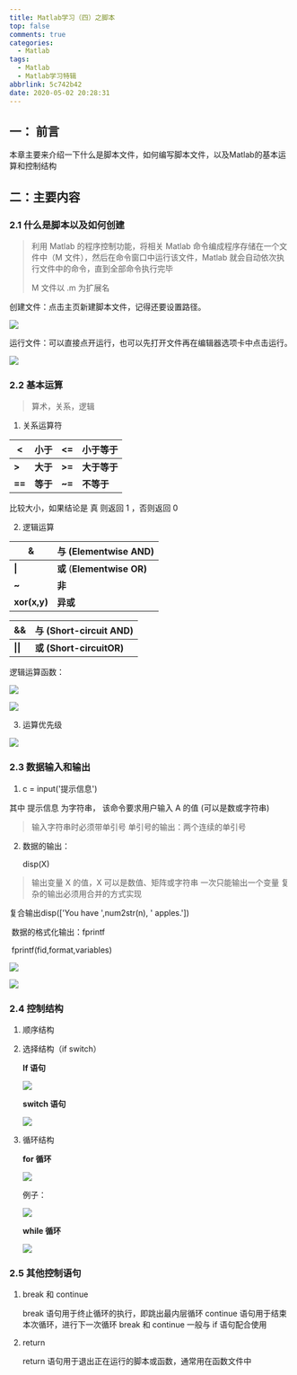 ```yaml
---
title: Matlab学习（四）之脚本
top: false
comments: true
categories:
  - Matlab
tags:
  - Matlab
  - Matlab学习特辑
abbrlink: 5c742b42
date: 2020-05-02 20:28:31
---
```


## 一： 前言

本章主要来介绍一下什么是脚本文件，如何编写脚本文件，以及Matlab的基本运算和控制结构

<!--more-->

## 二：主要内容

### 2.1 什么是脚本以及如何创建

> 利用 Matlab 的程序控制功能，将相关 Matlab 命令编成程序存储在一个文件中（M 文件），然后在命令窗口中运行该文件，Matlab 就会自动依次执行文件中的命令，直到全部命令执行完毕
>
> M 文件以 .m 为扩展名

创建文件：点击主页新建脚本文件，记得还要设置路径。

![](http://photo.jomeswang.top/20200502214123.png)

运行文件：可以直接点开运行，也可以先打开文件再在编辑器选项卡中点击运行。

![](http://photo.jomeswang.top/20200502214341.png)

### 2.2  基本运算

> 算术，关系，逻辑

1. 关系运算符

| **<**  | **小于** | **<=** | **小于等于** |
| ------ | -------- | ------ | ------------ |
| **>**  | **大于** | **>=** | **大于等于** |
| **==** | **等于** | **~=** | **不等于**   |

比较大小，如果结论是 真 则返回 1 ，否则返回 0

2. 逻辑运算

| **&**        | **与** (**Elementwise** **AND)** |
| ------------ | -------------------------------- |
| **\|**       | **或** (**Elementwise** **OR)**  |
| **~**        | **非**                           |
| **xor(x,y)** | **异或**                         |

| **&&**   | **与** (Short-circuit AND) |
| -------- | -------------------------- |
| **\|\|** | **或 (Short-circuitOR)**   |

逻辑运算函数：

![](http://photo.jomeswang.top/20200502215354.png)

![](http://photo.jomeswang.top/20200502215413.png)

3. 运算优先级

![](http://photo.jomeswang.top/20200502215626.png)

### 2.3 数据输入和输出

1. c = input('提示信息')

其中 提示信息 为字符串，
 该命令要求用户输入 A 的值 (可以是数或字符串)

> 输入字符串时必须带单引号
>  单引号的输出：两个连续的单引号

2. 数据的输出：

    disp(X)

>  输出变量 X 的值，X 可以是数值、矩阵或字符串
>  一次只能输出一个变量
>  复杂的输出必须用合并的方式实现

复合输出disp(['You have ',num2str(n), ' apples.'])

​	数据的格式化输出：fprintf

​	fprintf(fid,format,variables)

![](http://photo.jomeswang.top/20200502221243.png)

![](http://photo.jomeswang.top/20200502221322.png)

### 2.4 控制结构

1. 顺序结构

2. 选择结构（if switch）

   **If 语句**

   ![](http://photo.jomeswang.top/20200502222812.png)

   **switch 语句**

   ![](http://photo.jomeswang.top/20200502222914.png)

3. 循环结构

   **for 循环**

   ![](http://photo.jomeswang.top/20200502223418.png)

   例子：

   ![](http://photo.jomeswang.top/20200502223459.png)

   **while 循环**

   ![](http://photo.jomeswang.top/20200502223820.png)

### 2.5 其他控制语句

1.  break 和 continue

    break 语句用于终止循环的执行，即跳出最内层循环 
    continue 语句用于结束本次循环，进行下一次循环 
    break 和 continue 一般与 if 语句配合使用

2.  return

    return 语句用于退出正在运行的脚本或函数，通常用在函数文件中

